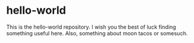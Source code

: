 # hello-world

This is the hello-world repository.  I wish you the best of luck finding something useful here.
Also, something about moon tacos or somesuch.
